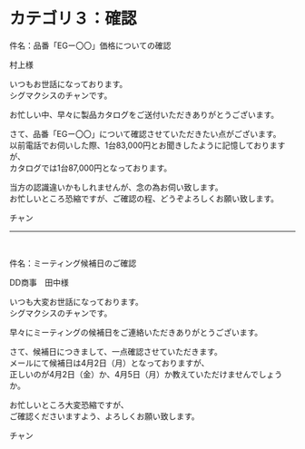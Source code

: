 <h1>カテゴリ３：確認</h1>

<p>件名：品番「EGー〇〇」価格についての確認</p>

<p>村上様</p>

<p>いつもお世話になっております。<br>
シグマクシスのチャンです。</p>

<p>お忙しい中、早々に製品カタログをご送付いただきありがとうございます。</p>

<p>さて、品番「EGー〇〇」について確認させていただきたい点がございます。<br>
以前電話でお伺いした際、1台83,000円とお聞きしたように記憶しておりますが、<br>
カタログでは1台87,000円となっております。</p>

<p>当方の認識違いかもしれませんが、念の為お伺い致します。<br>
お忙しいところ恐縮ですが、ご確認の程、どうぞよろしくお願い致します。</p>

<p>チャン</p>

---

<br>

<p>件名：ミーティング候補日のご確認</p>

<p>DD商事　田中様</p>

<p>いつも大変お世話になっております。<br>
シグマクシスのチャンです。</p>

<p>早々にミーティングの候補日をご連絡いただきありがとうございます。</p>

<p>さて、候補日につきまして、一点確認させていただきます。<br>
メールにて候補日は4月2日（月）となっておりますが、<br>
正しいのが4月2日（金）か、4月5日（月）か教えていただけませんでしょうか。</p>

<p>お忙しいところ大変恐縮ですが、<br>
ご確認くださいますよう、よろしくお願い致します。</p>

<p>チャン</p>